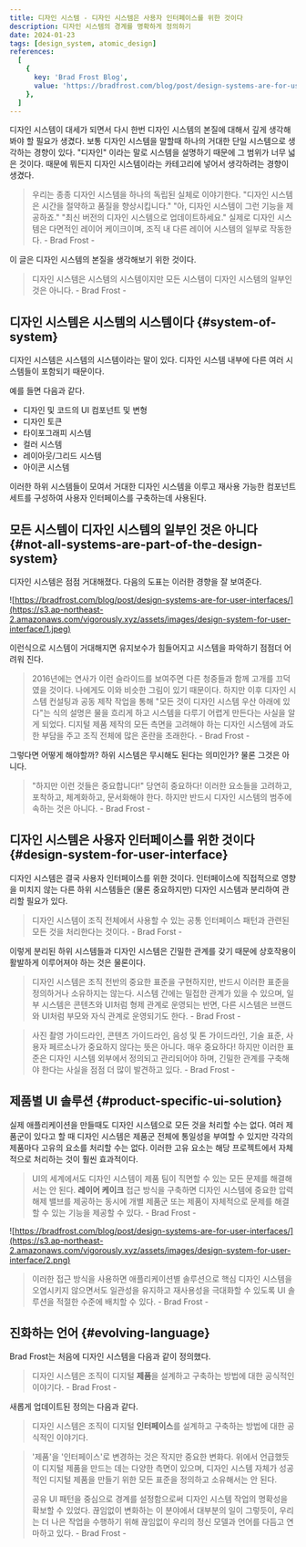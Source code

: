```yaml
---
title: 디자인 시스템 - 디자인 시스템은 사용자 인터페이스를 위한 것이다
description: 디자인 시스템의 경계를 명확하게 정의하기
date: 2024-01-23
tags: [design_system, atomic_design]
references:
  [
    {
      key: 'Brad Frost Blog',
      value: 'https://bradfrost.com/blog/post/design-systems-are-for-user-interfaces/',
    },
  ]
---
```


디자인 시스템이 대세가 되면서 다시 한번 디자인 시스템의 본질에 대해서 깊게 생각해봐야 할 필요가 생겼다. 보통 디자인 시스템을 말할때 하나의 거대한 단일 시스템으로 생각하는 경향이 있다. "디자인" 이라는 말로 시스템을 설명하기 때문에 그 범위가 너무 넓은 것이다. 때문에 뭐든지 디자인 시스템이라는 카테고리에 넣어서 생각하려는 경향이 생겼다.

> 우리는 종종 디자인 시스템을 하나의 독립된 실체로 이야기한다. "디자인 시스템은 시간을 절약하고 품질을 향상시킵니다." "아, 디자인 시스템이 그런 기능을 제공하죠." "최신 버전의 디자인 시스템으로 업데이트하세요." 실제로 디자인 시스템은 다면적인 레이어 케이크이며, 조직 내 다른 레이어 시스템의 일부로 작동한다. - Brad Frost -

이 글은 디자인 시스템의 본질을 생각해보기 위한 것이다.

> 디자인 시스템은 시스템의 시스템이지만 모든 시스템이 디자인 시스템의 일부인 것은 아니다. - Brad Frost -

## 디자인 시스템은 시스템의 시스템이다 {#system-of-system}

디자인 시스템은 시스템의 시스템이라는 말이 있다. 디자인 시스템 내부에 다른 여러 시스템들이 포함되기 때문이다.

예를 들면 다음과 같다.

- 디자인 및 코드의 UI 컴포넌트 및 변형
- 디자인 토큰
- 타이포그래피 시스템
- 컬러 시스템
- 레이아웃/그리드 시스템
- 아이콘 시스템

이러한 하위 시스템들이 모여서 거대한 디자인 시스템을 이루고 재사용 가능한 컴포넌트 세트를 구성하여 사용자 인터페이스를 구축하는데 사용된다.

## 모든 시스템이 디자인 시스템의 일부인 것은 아니다 {#not-all-systems-are-part-of-the-design-system}

디자인 시스템은 점점 거대해졌다. 다음의 도표는 이러한 경향을 잘 보여준다.

![https://bradfrost.com/blog/post/design-systems-are-for-user-interfaces/](https://s3.ap-northeast-2.amazonaws.com/vigorously.xyz/assets/images/design-system-for-user-interface/1.jpeg)

이런식으로 시스템이 거대해지면 유지보수가 힘들어지고 시스템을 파악하기 점점더 어려워 진다.

> 2016년에는 연사가 이런 슬라이드를 보여주면 다른 청중들과 함께 고개를 끄덕였을 것이다. 나에게도 이와 비슷한 그림이 있기 때문이다. 하지만 이후 디자인 시스템 컨설팅과 공동 제작 작업을 통해 "모든 것이 디자인 시스템 우산 아래에 있다"는 식의 설명은 물을 흐리게 하고 시스템을 다루기 어렵게 만든다는 사실을 알게 되었다. 디지털 제품 제작의 모든 측면을 고려해야 하는 디자인 시스템에 과도한 부담을 주고 조직 전체에 많은 혼란을 초래한다. - Brad Frost -

그렇다면 어떻게 해야할까? 하위 시스템은 무시해도 된다는 의미인가? 물론 그것은 아니다.

> "하지만 이런 것들은 중요합니다!" 당연히 중요하다! 이러한 요소들을 고려하고, 포착하고, 체계화하고, 문서화해야 한다. 하지만 반드시 디자인 시스템의 범주에 속하는 것은 아니다. - Brad Frost -

## 디자인 시스템은 사용자 인터페이스를 위한 것이다 {#design-system-for-user-interface}

디자인 시스템은 결국 사용자 인터페이스를 위한 것이다. 인터페이스에 직접적으로 영향을 미치지 않는 다른 하위 시스템들은 (물론 중요하지만) 디자인 시스템과 분리하여 관리할 필요가 있다.

> 디자인 시스템이 조직 전체에서 사용할 수 있는 공통 인터페이스 패턴과 관련된 모든 것을 처리한다는 것이다. - Brad Forst -

이렇게 분리된 하위 시스템들과 디자인 시스템은 긴밀한 관계를 갖기 때문에 상호작용이 활발하게 이루어져야 하는 것은 물론이다.

> 디자인 시스템은 조직 전반의 중요한 표준을 구현하지만, 반드시 이러한 표준을 정의하거나 소유하지는 않는다. 시스템 간에는 밀접한 관계가 있을 수 있으며, 일부 시스템은 콘텐츠와 UI처럼 형제 관계로 운영되는 반면, 다른 시스템은 브랜드와 UI처럼 부모와 자식 관계로 운영되기도 한다. - Brad Frost -

> 사진 촬영 가이드라인, 콘텐츠 가이드라인, 음성 및 톤 가이드라인, 기술 표준, 사용자 페르소나가 중요하지 않다는 뜻은 아니다. 매우 중요하다! 하지만 이러한 표준은 디자인 시스템 외부에서 정의되고 관리되어야 하며, 긴밀한 관계를 구축해야 한다는 사실을 점점 더 많이 발견하고 있다. - Brad Frost -

## 제품별 UI 솔루션 {#product-specific-ui-solution}

실제 애플리케이션을 만들때도 디자인 시스템으로 모든 것을 처리할 수는 없다. 여러 제품군이 있다고 할 때 디자인 시스템은 제품군 전체에 통일성을 부여할 수 있지만 각각의 제품마다 고유의 요소를 처리할 수는 없다. 이러한 고유 요소는 해당 프로젝트에서 자체적으로 처리하는 것이 훨씬 효과적이다.

> UI의 세계에서도 디자인 시스템이 제품 팀이 직면할 수 있는 모든 문제를 해결해서는 안 된다. **레이어 케이크** 접근 방식을 구축하면 디자인 시스템에 중요한 압력 해제 밸브를 제공하는 동시에 개별 제품군 또는 제품이 자체적으로 문제를 해결할 수 있는 기능을 제공할 수 있다. - Brad Frost -

![https://bradfrost.com/blog/post/design-systems-are-for-user-interfaces/](https://s3.ap-northeast-2.amazonaws.com/vigorously.xyz/assets/images/design-system-for-user-interface/2.png)

> 이러한 접근 방식을 사용하면 애플리케이션별 솔루션으로 핵심 디자인 시스템을 오염시키지 않으면서도 일관성을 유지하고 재사용성을 극대화할 수 있도록 UI 솔루션을 적절한 수준에 배치할 수 있다. - Brad Frost -

## 진화하는 언어 {#evolving-language}

Brad Frost는 처음에 디자인 시스템을 다음과 같이 정의했다.

> 디자인 시스템은 조직이 디지털 **제품**을 설계하고 구축하는 방법에 대한 공식적인 이야기다. - Brad Frost -

새롭게 업데이트된 정의는 다음과 같다.

> 디자인 시스템은 조직이 디지털 **인터페이스**를 설계하고 구축하는 방법에 대한 공식적인 이야기다.

> '제품'을 '인터페이스'로 변경하는 것은 작지만 중요한 변화다. 위에서 언급했듯이 디지털 제품을 만드는 데는 다양한 측면이 있으며, 디자인 시스템 자체가 성공적인 디지털 제품을 만들기 위한 모든 표준을 정의하고 소유해서는 안 된다.
>
> 공유 UI 패턴을 중심으로 경계를 설정함으로써 디자인 시스템 작업의 명확성을 확보할 수 있었다. 끊임없이 변화하는 이 분야에서 대부분의 일이 그렇듯이, 우리는 더 나은 작업을 수행하기 위해 끊임없이 우리의 정신 모델과 언어를 다듬고 연마하고 있다. - Brad Frost -
